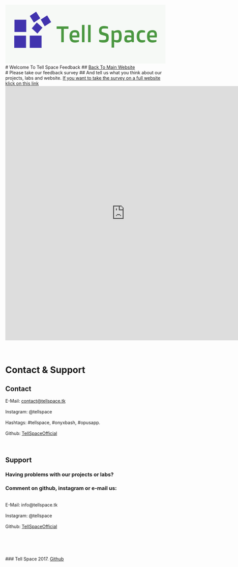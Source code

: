  <link rel="shortcut icon" type="image/png" href="Tell-Space-Logo-2.png">
<img src="Tell-Space-Logo-1.png" width="523px" height="185px">
# Welcome To Tell Space Feedback
## <a href="http://tellspace.ml"> Back To Main Website </a>
<br>
# Please take our feedback survey
## And tell us what you think about our projects, labs and website.
<a href="https://docs.google.com/forms/d/e/1FAIpQLSculaUDt0evsAZmzSyHNx7Ffr5qDOqf4w13YSlBdXZp-SrhRg/viewform?usp=sf_link"> If you want to take the survey on a full website klick on this link </a>
<iframe src="https://docs.google.com/forms/d/e/1FAIpQLSculaUDt0evsAZmzSyHNx7Ffr5qDOqf4w13YSlBdXZp-SrhRg/viewform?embedded=true" width="750" height="800" frameborder="0" marginheight="0" marginwidth="0">Loading...</iframe>
<br>
<br>
<br>

# Contact & Support
## Contact
E-Mail: contact@tellspace.tk
<br>
<br>
Instagram: @tellspace
<br>
<br>
Hashtags: #tellspace, #onyxbash, #opusapp.
<br>
<br>
Github: <a href="https://github.com/TellSpaceOfficial"> TellSpaceOfficial </a>
<br>
<br>
<br>
## Support
### Having problems with our projects or labs?
### Comment on github, instagram or e-mail us:
<br>
E-Mail: info@tellspace.tk
<br>
<br>
Instagram: @tellspace
<br>
<br>
Github: <a href="https://github.com/TellSpaceOfficial"> TellSpaceOfficial </a>
<br>
<br>
<br>
<br>
<br>
<br>
### Tell Space 2017. <a href="https://github.com/TellSpaceOfficial"> Github </a>
<br>

